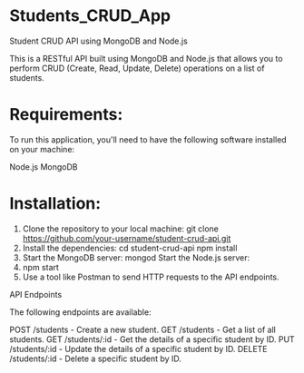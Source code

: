 # Students_CRUD_App

Student CRUD API using MongoDB and Node.js

This is a RESTful API built using MongoDB and Node.js that allows you to perform CRUD (Create, Read, Update, Delete) operations on a list of students.

# Requirements:

To run this application, you'll need to have the following software installed on your machine:

Node.js
MongoDB

# Installation:

1. Clone the repository to your local machine:
    git clone https://github.com/your-username/student-crud-api.git
2. Install the dependencies:
    cd student-crud-api
    npm install
3. Start the MongoDB server:
    mongod
    Start the Node.js server:
4. npm start
5. Use a tool like Postman to send HTTP requests to the API endpoints.

API Endpoints

The following endpoints are available:

POST /students - Create a new student.
GET /students - Get a list of all students.
GET /students/:id - Get the details of a specific student by ID.
PUT /students/:id - Update the details of a specific student by ID.
DELETE /students/:id - Delete a specific student by ID.
